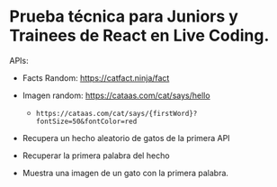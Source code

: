 # Prueba técnica para Juniors y Trainees de React en Live Coding.

APIs:

- Facts Random: https://catfact.ninja/fact
- Imagen random: https://cataas.com/cat/says/hello
    - `https://cataas.com/cat/says/{firstWord}?fontSize=50&fontColor=red`

- Recupera un hecho aleatorio de gatos de la primera API
- Recuperar la primera palabra del hecho
- Muestra una imagen de un gato con la primera palabra.